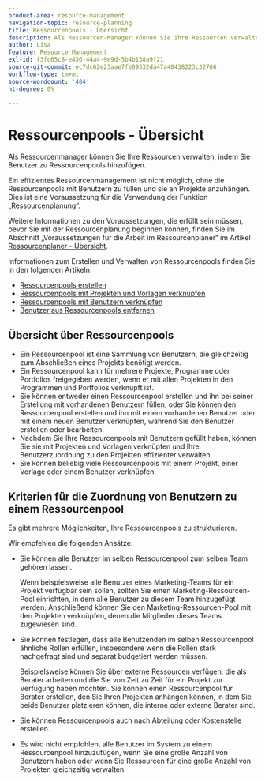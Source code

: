 ```yaml
---
product-area: resource-management
navigation-topic: resource-planning
title: Ressourcenpools - Übersicht
description: Als Ressourcen-Manager können Sie Ihre Ressourcen verwalten, indem Sie Benutzer zu Ressourcenpools hinzufügen und dann die Ressourcenpools zu Projekten hinzufügen.
author: Lisa
feature: Resource Management
exl-id: f3fc65c8-e436-44a4-9e9d-5b4b138a9f21
source-git-commit: ec7dc62e23aae7fe09532da47a40438223c32766
workflow-type: tm+mt
source-wordcount: '484'
ht-degree: 0%

---
```


# Ressourcenpools - Übersicht

<!--Audited: 10/2024-->

Als Ressourcenmanager können Sie Ihre Ressourcen verwalten, indem Sie Benutzer zu Ressourcenpools hinzufügen.

Ein effizientes Ressourcenmanagement ist nicht möglich, ohne die Ressourcenpools mit Benutzern zu füllen und sie an Projekte anzuhängen. Dies ist eine Voraussetzung für die Verwendung der Funktion „Ressourcenplanung“.

Weitere Informationen zu den Voraussetzungen, die erfüllt sein müssen, bevor Sie mit der Ressourcenplanung beginnen können, finden Sie im Abschnitt „Voraussetzungen für die Arbeit im Ressourcenplaner“ im Artikel [Ressourcenplaner - Übersicht](../../../resource-mgmt/resource-planning/get-started-resource-planner.md).

Informationen zum Erstellen und Verwalten von Ressourcenpools finden Sie in den folgenden Artikeln:

* [Ressourcenpools erstellen](../../../resource-mgmt/resource-planning/resource-pools/create-resource-pools.md)
* [Ressourcenpools mit Projekten und Vorlagen verknüpfen](../../../resource-mgmt/resource-planning/resource-pools/associate-resource-pools-with-projects-and-templates.md)
* [Ressourcenpools mit Benutzern verknüpfen](../../../resource-mgmt/resource-planning/resource-pools/associate-resource-pools-with-users.md)
* [Benutzer aus Ressourcenpools entfernen](../../../resource-mgmt/resource-planning/resource-pools/remove-users-from-resource-pool.md)

## Übersicht über Ressourcenpools

* Ein Ressourcenpool ist eine Sammlung von Benutzern, die gleichzeitig zum Abschließen eines Projekts benötigt werden.
* Ein Ressourcenpool kann für mehrere Projekte, Programme oder Portfolios freigegeben werden, wenn er mit allen Projekten in den Programmen und Portfolios verknüpft ist.
* Sie können entweder einen Ressourcenpool erstellen und ihn bei seiner Erstellung mit vorhandenen Benutzern füllen, oder Sie können den Ressourcenpool erstellen und ihn mit einem vorhandenen Benutzer oder mit einem neuen Benutzer verknüpfen, während Sie den Benutzer erstellen oder bearbeiten.
* Nachdem Sie Ihre Ressourcenpools mit Benutzern gefüllt haben, können Sie sie mit Projekten und Vorlagen verknüpfen und Ihre Benutzerzuordnung zu den Projekten effizienter verwalten.
* Sie können beliebig viele Ressourcenpools mit einem Projekt, einer Vorlage oder einem Benutzer verknüpfen.

## Kriterien für die Zuordnung von Benutzern zu einem Ressourcenpool

Es gibt mehrere Möglichkeiten, Ihre Ressourcenpools zu strukturieren.

Wir empfehlen die folgenden Ansätze:

* Sie können alle Benutzer im selben Ressourcenpool zum selben Team gehören lassen.

  Wenn beispielsweise alle Benutzer eines Marketing-Teams für ein Projekt verfügbar sein sollen, sollten Sie einen Marketing-Ressourcen-Pool einrichten, in dem alle Benutzer zu diesem Team hinzugefügt werden. Anschließend können Sie den Marketing-Ressourcen-Pool mit den Projekten verknüpfen, denen die Mitglieder dieses Teams zugewiesen sind.

* Sie können festlegen, dass alle Benutzenden im selben Ressourcenpool ähnliche Rollen erfüllen, insbesondere wenn die Rollen stark nachgefragt sind und separat budgetiert werden müssen.

  Beispielsweise können Sie über externe Ressourcen verfügen, die als Berater arbeiten und die Sie von Zeit zu Zeit für ein Projekt zur Verfügung haben möchten. Sie können einen Ressourcenpool für Berater erstellen, den Sie Ihren Projekten anhängen können, in dem Sie beide Benutzer platzieren können, die interne oder externe Berater sind.

* Sie können Ressourcenpools auch nach Abteilung oder Kostenstelle erstellen.
* Es wird nicht empfohlen, alle Benutzer im System zu einem Ressourcenpool hinzuzufügen, wenn Sie eine große Anzahl von Benutzern haben oder wenn Sie Ressourcen für eine große Anzahl von Projekten gleichzeitig verwalten.





